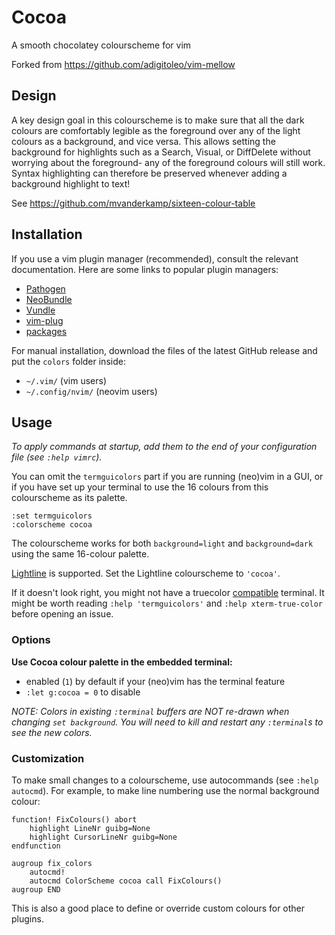 # Cocoa
A smooth chocolatey colourscheme for vim

Forked from https://github.com/adigitoleo/vim-mellow

## Design

A key design goal in this colourscheme is to make sure that all the dark
colours are comfortably legible as the foreground over any of the light colours
as a background, and vice versa. This allows setting the background for
highlights such as a Search, Visual, or DiffDelete without worrying about the
foreground- any of the foreground colours will still work. Syntax highlighting
can therefore be preserved whenever adding a background highlight to text!

See https://github.com/mvanderkamp/sixteen-colour-table

## Installation

If you use a vim plugin manager (recommended), consult the relevant
documentation. Here are some links to popular plugin managers:
- [Pathogen]
- [NeoBundle]
- [Vundle]
- [vim-plug]
- [packages]

For manual installation, download the files of the latest GitHub release and
put the `colors` folder inside:
- `~/.vim/` (vim users)
- `~/.config/nvim/` (neovim users)


## Usage

*To apply commands at startup, add them to the end of your configuration file
(see `:help vimrc`).*

You can omit the `termguicolors` part if you are running (neo)vim in a GUI, or
if you have set up your terminal to use the 16 colours from this colourscheme
as its palette.

```vim
:set termguicolors
:colorscheme cocoa
```

The colourscheme works for both `background=light` and `background=dark` using
the same 16-colour palette.

[Lightline] is supported. Set the Lightline colourscheme to `'cocoa'`.

If it doesn't look right, you might not have a truecolor [compatible] terminal.
It might be worth reading `:help 'termguicolors'` and `:help xterm-true-color`
before opening an issue.


### Options

**Use Cocoa colour palette in the embedded terminal:**
- enabled (`1`) by default if your (neo)vim has the terminal feature
- `:let g:cocoa = 0` to disable

*NOTE: Colors in existing `:terminal` buffers are NOT re-drawn when
changing `set background`. You will need to kill and restart any `:terminal`s
to see the new colors.*


### Customization

To make small changes to a colourscheme, use autocommands (see `:help autocmd`).
For example, to make line numbering use the normal background colour:

```vim
function! FixColours() abort
    highlight LineNr guibg=None
    highlight CursorLineNr guibg=None
endfunction

augroup fix_colors
    autocmd!
    autocmd ColorScheme cocoa call FixColours()
augroup END
```

This is also a good place to define or override custom colours for other plugins.


[NOTE]: # ( ------------ PUT ALL EXTERNAL LINKS BELOW THIS LINE ------------ )

[compatible]: https://gist.github.com/XVilka/8346728

[Pathogen]: https://github.com/tpope/vim-pathogen

[NeoBundle]: https://github.com/Shougo/neobundle.vim

[Vundle]: https://github.com/gmarik/vundle

[vim-plug]: https://github.com/junegunn/vim-plug

[packages]: https://vimhelp.org/repeat.txt.html#packages

[Lightline]: https://github.com/itchyny/lightline.vim
